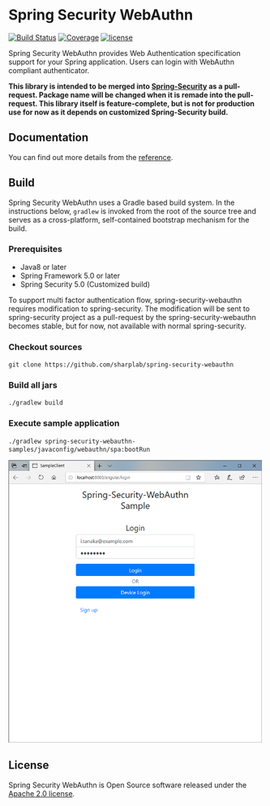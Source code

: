 # Spring Security WebAuthn

[![Build Status](https://travis-ci.org/sharplab/spring-security-webauthn.svg?branch=master)](https://travis-ci.org/sharplab/spring-security-webauthn)
[![Coverage](https://sonarcloud.io/api/project_badges/measure?project=spring-security-webauthn&metric=coverage)](https://sonarcloud.io/dashboard?id=spring-security-webauthn)
[![license](https://img.shields.io/github/license/sharplab/spring-security-webauthn.svg)](https://github.com/sharplab/spring-security-webauthn/blob/master/LICENSE.txt)


Spring Security WebAuthn provides Web Authentication specification support for your Spring application.
Users can login with WebAuthn compliant authenticator.

**This library is intended to be merged into [Spring-Security](https://github.com/spring-projects/spring-security) 
as a pull-request. Package name will be changed when it is remade into the pull-request. This library itself is 
feature-complete, but is not for production use for now as it depends on customized Spring-Security build.**

## Documentation

You can find out more details from the [reference](https://sharplab.github.io/spring-security-webauthn/en/).

## Build

Spring Security WebAuthn uses a Gradle based build system.
In the instructions below, `gradlew` is invoked from the root of the source tree and serves as a cross-platform,
self-contained bootstrap mechanism for the build.

### Prerequisites

- Java8 or later
- Spring Framework 5.0 or later
- Spring Security 5.0 (Customized build)

To support multi factor authentication flow, spring-security-webauthn requires modification to spring-security.
The modification will be sent to spring-security project as a pull-request by the spring-security-webauthn becomes stable, 
but for now, not available with normal spring-security.

### Checkout sources

```
git clone https://github.com/sharplab/spring-security-webauthn
```

### Build all jars

```
./gradlew build
```

### Execute sample application

```
./gradlew spring-security-webauthn-samples/javaconfig/webauthn/spa:bootRun
```

![Login view](./docs/src/reference/asciidoc/en/images/login.png "Login view")

## License

Spring Security WebAuthn is Open Source software released under the
[Apache 2.0 license](http://www.apache.org/licenses/LICENSE-2.0.html).
